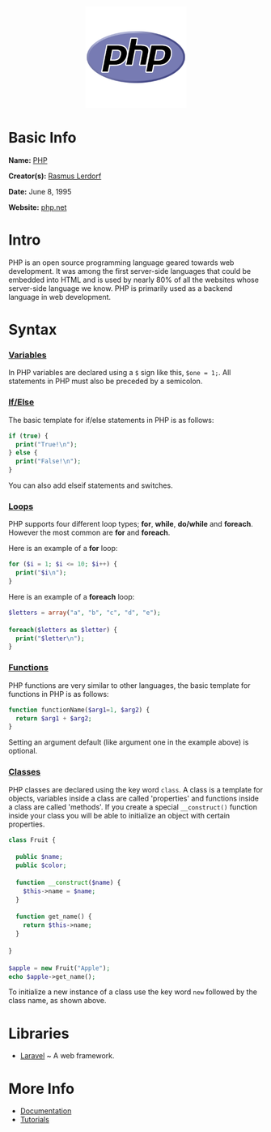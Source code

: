 <p align="center"><img width="200" height="200" src="https://github.com/jgphilpott/babel/blob/main/PHP/logo.png"></p>

# Basic Info

**Name:** [PHP](https://en.wikipedia.org/wiki/PHP)

**Creator(s):** [Rasmus Lerdorf](https://github.com/rlerdorf)

**Date:** June 8, 1995

**Website:** [php.net](https://www.php.net)

# Intro

PHP is an open source programming language geared towards web development. It was among the first server-side languages that could be embedded into HTML and is used by nearly 80% of all the websites whose server-side language we know. PHP is primarily used as a backend language in web development.

# Syntax

### [Variables](https://www.tutorialspoint.com/php/php_variable_types.htm)

In PHP variables are declared using a `$` sign like this, `$one = 1;`. All statements in PHP must also be preceded by a semicolon.

### [If/Else](https://www.tutorialspoint.com/php/php_decision_making.htm)

The basic template for if/else statements in PHP is as follows:

```php
if (true) {
  print("True!\n");
} else {
  print("False!\n");
}
```

You can also add elseif statements and switches.

### [Loops](https://www.tutorialspoint.com/php/php_loop_types.htm)

PHP supports four different loop types; **for**, **while**, **do/while** and **foreach**. However the most common are **for** and **foreach**.

Here is an example of a **for** loop:

```php
for ($i = 1; $i <= 10; $i++) {
  print("$i\n");
}
```
Here is an example of a **foreach** loop:

```php
$letters = array("a", "b", "c", "d", "e");

foreach($letters as $letter) {
  print("$letter\n");
}
```

### [Functions](https://www.tutorialspoint.com/php/php_functions.htm)

PHP functions are very similar to other languages, the basic template for functions in PHP is as follows:

```php
function functionName($arg1=1, $arg2) {
  return $arg1 + $arg2;
}
```

Setting an argument default (like argument one in the example above) is optional.

### [Classes](https://www.tutorialspoint.com/php/php_object_oriented.htm)

PHP classes are declared using the key word `class`. A class is a template for objects, variables inside a class are called 'properties' and functions inside a class are called 'methods'. If you create a special `__construct()` function inside your class you will be able to initialize an object with certain properties.

```php
class Fruit {

  public $name;
  public $color;

  function __construct($name) {
    $this->name = $name;
  }

  function get_name() {
    return $this->name;
  }

}

$apple = new Fruit("Apple");
echo $apple->get_name();
```

To initialize a new instance of a class use the key word `new` followed by the class name, as shown above.

# Libraries

 - [Laravel](https://laravel.com) ~ A web framework.

# More Info

 - [Documentation](https://www.php.net/docs.php)
 - [Tutorials](https://www.tutorialspoint.com/php/index.htm)
